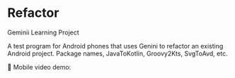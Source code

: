 # Refactor
Geminii Learning Project

A test program for Android phones that uses Genini to refactor an existing Android project. Package names, JavaToKotlin, Groovy2Kts, SvgToAvd, etc.

📱 Mobile video demo:

